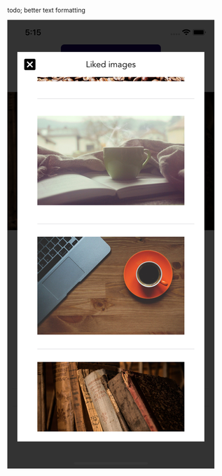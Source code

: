 todo; better text formatting

![alt text](https://raw.githubusercontent.com/lholmberg/imagefinder/master/screenshots/likedpictures.png)
